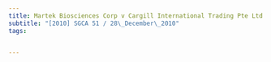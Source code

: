 ```yaml
---
title: Martek Biosciences Corp v Cargill International Trading Pte Ltd 
subtitle: "[2010] SGCA 51 / 28\_December\_2010"
tags:


---
```


